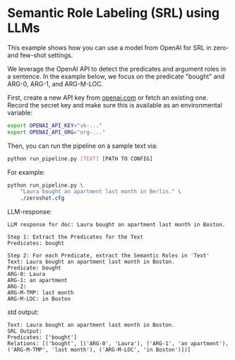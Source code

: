 # Semantic Role Labeling (SRL) using LLMs

This example shows how you can use a model from OpenAI for SRL in
zero- and few-shot settings.


We leverage the OpenAI API to detect the predicates and argument roles in a sentence.
In the example below, we focus on the predicate "bought" and ARG-0, ARG-1, and ARG-M-LOC.

First, create a new API key from
[openai.com](https://platform.openai.com/account/api-keys) or fetch an existing
one. Record the secret key and make sure this is available as an environmental
variable:

```sh
export OPENAI_API_KEY="sk-..."
export OPENAI_API_ORG="org-..."
```

Then, you can run the pipeline on a sample text via:

```sh
python run_pipeline.py [TEXT] [PATH TO CONFIG]
```

For example:

```sh
python run_pipeline.py \
    "Laura bought an apartment last month in Berlin." \
    ./zeroshot.cfg
```
LLM-response:
```shell
LLM response for doc: Laura bought an apartment last month in Boston.

Step 1: Extract the Predicates for the Text
Predicates: bought

Step 2: For each Predicate, extract the Semantic Roles in 'Text'
Text: Laura bought an apartment last month in Boston.
Predicate: bought
ARG-0: Laura
ARG-1: an apartment
ARG-2: 
ARG-M-TMP: last month
ARG-M-LOC: in Boston
```
std output:
```shell
Text: Laura bought an apartment last month in Boston.
SRL Output:
Predicates: ['bought']
Relations: [('bought', [('ARG-0', 'Laura'), ('ARG-1', 'an apartment'), ('ARG-M-TMP', 'last month'), ('ARG-M-LOC', 'in Boston')])]
```